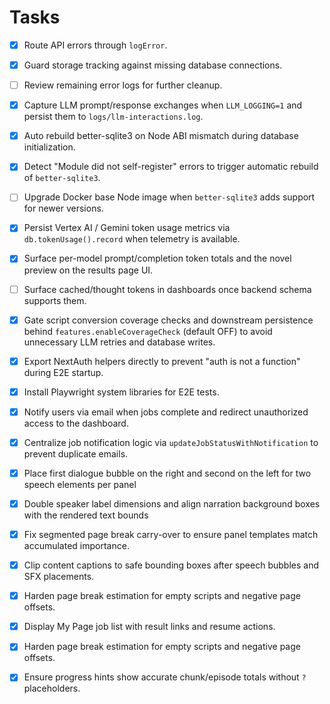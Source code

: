 # Tasks

- [x] Route API errors through `logError`.
- [x] Guard storage tracking against missing database connections.
- [ ] Review remaining error logs for further cleanup.
- [x] Capture LLM prompt/response exchanges when `LLM_LOGGING=1` and persist them to `logs/llm-interactions.log`.
- [x] Auto rebuild better-sqlite3 on Node ABI mismatch during database initialization.
- [x] Detect "Module did not self-register" errors to trigger automatic rebuild of `better-sqlite3`.
- [ ] Upgrade Docker base Node image when `better-sqlite3` adds support for newer versions.
- [x] Persist Vertex AI / Gemini token usage metrics via `db.tokenUsage().record` when telemetry is available.
- [x] Surface per-model prompt/completion token totals and the novel preview on the results page UI.
- [ ] Surface cached/thought tokens in dashboards once backend schema supports them.
- [x] Gate script conversion coverage checks and downstream persistence behind `features.enableCoverageCheck` (default OFF) to avoid unnecessary LLM retries and database writes.

- [x] Export NextAuth helpers directly to prevent "auth is not a function" during E2E startup.
- [x] Install Playwright system libraries for E2E tests.


- [x] Notify users via email when jobs complete and redirect unauthorized access to the dashboard.
- [x] Centralize job notification logic via `updateJobStatusWithNotification` to prevent duplicate emails.

- [x] Place first dialogue bubble on the right and second on the left for two speech elements per panel
- [x] Double speaker label dimensions and align narration background boxes with the rendered text bounds
- [x] Fix segmented page break carry-over to ensure panel templates match accumulated importance.
- [x] Clip content captions to safe bounding boxes after speech bubbles and SFX placements.

- [x] Harden page break estimation for empty scripts and negative page offsets.
- [x] Display My Page job list with result links and resume actions.

- [x] Harden page break estimation for empty scripts and negative page offsets.


- [x] Ensure progress hints show accurate chunk/episode totals without `?` placeholders.

